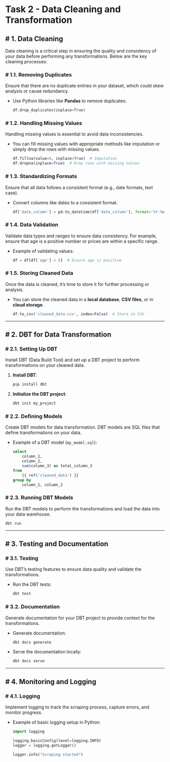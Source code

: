 # Task 2 - Data Cleaning and Transformation

## # 1. Data Cleaning

Data cleaning is a critical step in ensuring the quality and consistency of your data before performing any transformations. Below are the key cleaning processes:

### # 1.1. Removing Duplicates

Ensure that there are no duplicate entries in your dataset, which could skew analysis or cause redundancy.

- Use Python libraries like **Pandas** to remove duplicates.

  ```python
  df.drop_duplicates(inplace=True)
  ```

### # 1.2. Handling Missing Values

Handling missing values is essential to avoid data inconsistencies.

- You can fill missing values with appropriate methods like imputation or simply drop the rows with missing values.

  ```python
  df.fillna(value=0, inplace=True)  # Imputation
  df.dropna(inplace=True)  # Drop rows with missing values
  ```

### # 1.3. Standardizing Formats

Ensure that all data follows a consistent format (e.g., date formats, text case).

- Convert columns like dates to a consistent format.

  ```python
  df['date_column'] = pd.to_datetime(df['date_column'], format='%Y-%m-%d')
  ```

### # 1.4. Data Validation

Validate data types and ranges to ensure data consistency. For example, ensure that age is a positive number or prices are within a specific range.

- Example of validating values:

  ```python
  df = df[df['age'] > 0]  # Ensure age is positive
  ```

### # 1.5. Storing Cleaned Data

Once the data is cleaned, it’s time to store it for further processing or analysis.

- You can store the cleaned data in a **local database**, **CSV files**, or in **cloud storage**.

  ```python
  df.to_csv('cleaned_data.csv', index=False)  # Store in CSV
  ```

---

## # 2. DBT for Data Transformation

### # 2.1. Setting Up DBT

Install DBT (Data Build Tool) and set up a DBT project to perform transformations on your cleaned data.

1. **Install DBT**:

   ```bash
   pip install dbt
   ```

2. **Initialize the DBT project**:

   ```bash
   dbt init my_project
   ```

### # 2.2. Defining Models

Create DBT models for data transformation. DBT models are SQL files that define transformations on your data.

- Example of a DBT model (`my_model.sql`):

  ```sql
  select
      column_1,
      column_2,
      sum(column_3) as total_column_3
  from
      {{ ref('cleaned_data') }}
  group by
      column_1, column_2
  ```

### # 2.3. Running DBT Models

Run the DBT models to perform the transformations and load the data into your data warehouse.

```bash
dbt run
```

---

## # 3. Testing and Documentation

### # 3.1. Testing

Use DBT’s testing features to ensure data quality and validate the transformations.

- Run the DBT tests:

  ```bash
  dbt test
  ```

### # 3.2. Documentation

Generate documentation for your DBT project to provide context for the transformations.

- Generate documentation:

  ```bash
  dbt docs generate
  ```

- Serve the documentation locally:

  ```bash
  dbt docs serve
  ```

---

## # 4. Monitoring and Logging

### # 4.1. Logging

Implement logging to track the scraping process, capture errors, and monitor progress.

- Example of basic logging setup in Python:

  ```python
  import logging

  logging.basicConfig(level=logging.INFO)
  logger = logging.getLogger()

  logger.info("Scraping started")
  ```
